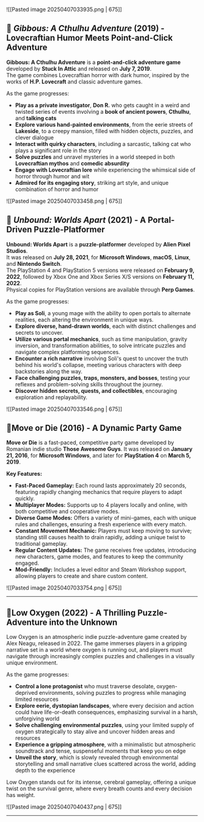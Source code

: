 
![[Pasted image 20250407033935.png | 675]]

<div style="page-break-after: always;"></div>

## 🦑 _Gibbous: A Cthulhu Adventure_ (2019) - Lovecraftian Humor Meets Point-and-Click Adventure

**Gibbous: A Cthulhu Adventure** is a **point-and-click adventure game** developed by **Stuck In Attic** and released on **July 7, 2019**.  
The game combines Lovecraftian horror with dark humor, inspired by the works of **H.P. Lovecraft** and classic adventure games.

As the game progresses:

- **Play as a private investigator**, **Don R.** who gets caught in a weird and twisted series of events involving a **book of ancient powers**, **Cthulhu**, and **talking cats** 
- **Explore various hand-painted environments**, from the eerie streets of **Lakeside**, to a creepy mansion, filled with hidden objects, puzzles, and clever dialogue 
- **Interact with quirky characters**, including a sarcastic, talking cat who plays a significant role in the story 
- **Solve puzzles** and unravel mysteries in a world steeped in both **Lovecraftian mythos** and **comedic absurdity** 
- **Engage with Lovecraftian lore** while experiencing the whimsical side of horror through humor and wit 
- **Admired for its engaging story**, striking art style, and unique combination of horror and humor

![[Pasted image 20250407033458.png | 675]]

## 🌌 _Unbound: Worlds Apart_ (2021) - A Portal-Driven Puzzle-Platformer

**Unbound: Worlds Apart** is a **puzzle-platformer** developed by **Alien Pixel Studios**.  
It was released on **July 28, 2021**, for **Microsoft Windows**, **macOS**, **Linux**, and **Nintendo Switch**.  
The PlayStation 4 and PlayStation 5 versions were released on **February 9, 2022**, followed by Xbox One and Xbox Series X/S versions on **February 11, 2022**.  
Physical copies for PlayStation versions are available through **Perp Games**.

As the game progresses:

- **Play as Soli**, a young mage with the ability to open portals to alternate realities, each altering the environment in unique ways.
- **Explore diverse, hand-drawn worlds**, each with distinct challenges and secrets to uncover.
- **Utilize various portal mechanics**, such as time manipulation, gravity inversion, and transformation abilities, to solve intricate puzzles and navigate complex platforming sequences.
- **Encounter a rich narrative** involving Soli's quest to uncover the truth behind his world's collapse, meeting various characters with deep backstories along the way.
- **Face challenging puzzles, traps, monsters, and bosses**, testing your reflexes and problem-solving skills throughout the journey.
- **Discover hidden secrets, quests, and collectibles**, encouraging exploration and replayability.

![[Pasted image 20250407033546.png | 675]]

## 🏃Move or Die (2016)​ - A Dynamic Party Game

**Move or Die** is a fast-paced, competitive party game developed by Romanian indie studio **Those Awesome Guys**. It was released on **January 21, 2016**, for **Microsoft Windows**, and later for **PlayStation 4** on **March 5, 2019**.

**Key Features:**

- **Fast-Paced Gameplay:** Each round lasts approximately 20 seconds, featuring rapidly changing mechanics that require players to adapt quickly.
- **Multiplayer Modes:** Supports up to 4 players locally and online, with both competitive and cooperative modes. ​
- **Diverse Game Modes:** Offers a variety of mini-games, each with unique rules and challenges, ensuring a fresh experience with every match.
- **Constant Movement Mechanic:** Players must keep moving to survive; standing still causes health to drain rapidly, adding a unique twist to traditional gameplay. 
- **Regular Content Updates:** The game receives free updates, introducing new characters, game modes, and features to keep the community engaged.
- **Mod-Friendly:** Includes a level editor and Steam Workshop support, allowing players to create and share custom content.

![[Pasted image 20250407033754.png | 675]]

---

<div style="page-break-after: always;"></div>

## 🚀**Low Oxygen (2022)** - A Thrilling Puzzle-Adventure into the Unknown

Low Oxygen is an atmospheric indie puzzle-adventure game created by Alex Neagu, released in 2022. The game immerses players in a gripping narrative set in a world where oxygen is running out, and players must navigate through increasingly complex puzzles and challenges in a visually unique environment.

As the game progresses:

- **Control a lone protagonist** who must traverse desolate, oxygen-deprived environments, solving puzzles to progress while managing limited resources
- **Explore eerie, dystopian landscapes**, where every decision and action could have life-or-death consequences, emphasizing survival in a harsh, unforgiving world
- **Solve challenging environmental puzzles**, using your limited supply of oxygen strategically to stay alive and uncover hidden areas and resources
- **Experience a gripping atmosphere**, with a minimalistic but atmospheric soundtrack and tense, suspenseful moments that keep you on edge
- **Unveil the story**, which is slowly revealed through environmental storytelling and small narrative clues scattered across the world, adding depth to the experience

Low Oxygen stands out for its intense, cerebral gameplay, offering a unique twist on the survival genre, where every breath counts and every decision has weight.

![[Pasted image 20250407040437.png | 675]]

---


